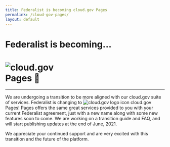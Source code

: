 ```yaml
---
title: Federalist is becoming cloud.gov Pages
permalink: /cloud-gov-pages/
layout: default
---
```


<div id="home">
  <div class="usa-grid">
    <div class="usa-width-one-whole">
      <h1>
        Federalist is becoming...
      </h1>
      <div class="pages-announcement">
        <h1>
          <div class="img-block">
            <img alt="cloud.gov" src="{{site.baseurl}}/assets/images/logos/cg-logo.svg" />
          </div>
          <span>Pages</span>
          🎉
        </h1>
      </div>
      <hr class="hr-light">
      <p class="pages-prose">
        We are undergoing a transition to be more aligned with our cloud.gov suite of services. Federalist is changing to
        <img
          alt="cloud.gov logo icon"
          src="{{site.baseurl}}/assets/images/logos/cg-logo-icon.svg"
        />
        <span>cloud.gov Pages</span>!
        Pages offers the same great services provided to you with your current Federalist agreement, just with a new name along with some new features soon to come. We are working on a transition guide and FAQ, and will start publishing updates at the end of <span>June, 2021</span>.
      </p>
      <p class="pages-prose">
        We appreciate your continued support and are very excited with this transition and the future of the platform.
      </p>
    </div>
  </div>
</div>
